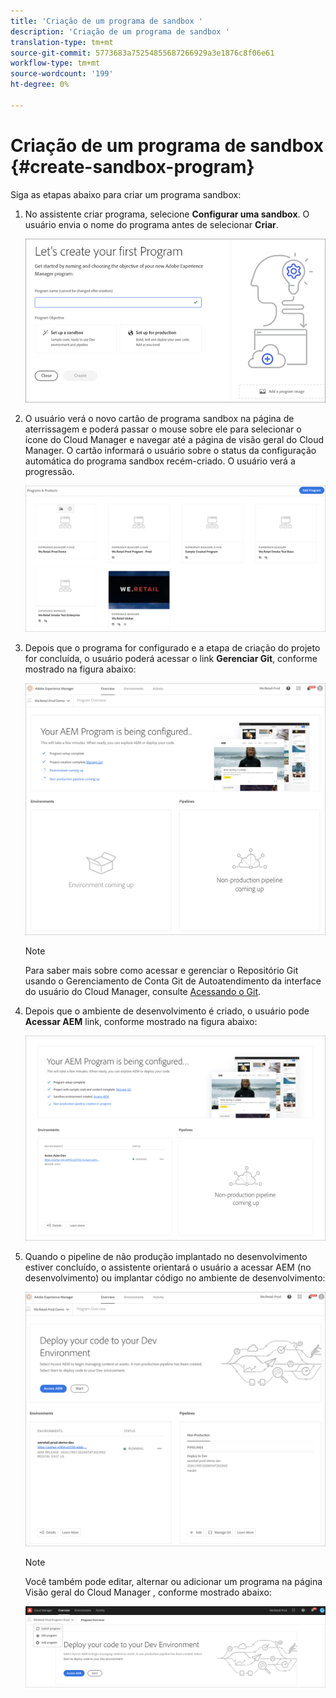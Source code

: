 ```yaml
---
title: 'Criação de um programa de sandbox '
description: 'Criação de um programa de sandbox '
translation-type: tm+mt
source-git-commit: 5773683a75254855687266929a3e1876c8f06e61
workflow-type: tm+mt
source-wordcount: '199'
ht-degree: 0%

---
```



# Criação de um programa de sandbox {#create-sandbox-program}

Siga as etapas abaixo para criar um programa sandbox:

1. No assistente criar programa, selecione **Configurar uma sandbox**. O usuário envia o nome do programa antes de selecionar **Criar**.

   ![](assets/create-sandbox.png)

1. O usuário verá o novo cartão de programa sandbox na página de aterrissagem e poderá passar o mouse sobre ele para selecionar o ícone do Cloud Manager e navegar até a página de visão geral do Cloud Manager. O cartão informará o usuário sobre o status da configuração automática do programa sandbox recém-criado. O usuário verá a progressão.

   ![](assets/program-create-setupdemo2.png)

1. Depois que o programa for configurado e a etapa de criação do projeto for concluída, o usuário poderá acessar o link **Gerenciar Git**, conforme mostrado na figura abaixo:

   ![](assets/create-program4.png)

   >[!NOTE]
   >
   >Para saber mais sobre como acessar e gerenciar o Repositório Git usando o Gerenciamento de Conta Git de Autoatendimento da interface do usuário do Cloud Manager, consulte [Acessando o Git](/help/implementing/cloud-manager/accessing-git.md).


1. Depois que o ambiente de desenvolvimento é criado, o usuário pode **Acessar AEM** link, conforme mostrado na figura abaixo:

   ![](assets/create-program-5.png)

1. Quando o pipeline de não produção implantado no desenvolvimento estiver concluído, o assistente orientará o usuário a acessar AEM (no desenvolvimento) ou implantar código no ambiente de desenvolvimento:

   ![](assets/create-program-setup-deploy.png)

   >[!NOTE]
   >Você também pode editar, alternar ou adicionar um programa na página Visão geral do Cloud Manager , conforme mostrado abaixo:

   ![](assets/create-program-a1.png)
